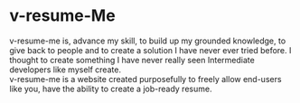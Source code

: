 # v-resume-Me
v-resume-me is,  advance my skill, to build up my grounded knowledge, to give back to people and to create a solution I have never ever tried before. I thought to create something I have never really seen Intermediate developers like myself create. <br />
v-resume-me is a website created purposefully to freely allow end-users like you, have the ability to create a job-ready resume. 
